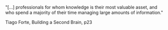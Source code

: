"[...] professionals for whom knowledge is their most valuable asset, and who spend a majority of their time managing large amounts of information."

Tiago Forte, Building a Second Brain, p23